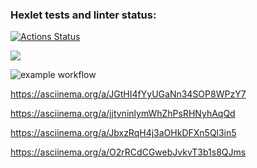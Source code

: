### Hexlet tests and linter status:
[![Actions Status](https://github.com/AkasunaKage/frontend-project-lvl1/workflows/hexlet-check/badge.svg)](https://github.com/AkasunaKage/frontend-project-lvl1/actions)

<a href="https://codeclimate.com/github/codeclimate/codeclimate/maintainability"><img src="https://api.codeclimate.com/v1/badges/a99a88d28ad37a79dbf6/maintainability" /></a>

![example workflow](https://github.com/AkasunaKage/frontend-project-lvl1/actions/workflows/linter.yml/badge.svg)

https://asciinema.org/a/JGtHI4fYyUGaNn34SOP8WPzY7

https://asciinema.org/a/jjtvninlymWhZhPsRHNyhAqQd

https://asciinema.org/a/JbxzRqH4j3aOHkDFXn5Ql3in5

https://asciinema.org/a/O2rRCdCGwebJvkvT3b1s8QJms